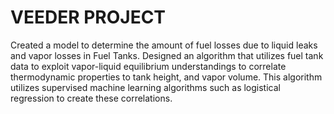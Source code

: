# VEEDER PROJECT
Created a model to determine the amount of fuel losses due to liquid leaks and 
vapor losses in Fuel Tanks. Designed an algorithm that utilizes fuel tank
data to exploit vapor-liquid equilibrium understandings to correlate 
thermodynamic properties to tank height, and vapor volume. This algorithm 
utilizes supervised machine learning algorithms such as logistical regression 
to create these correlations.
